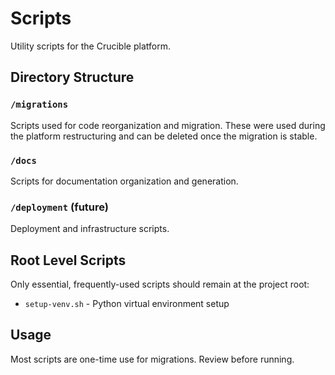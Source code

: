# Scripts

Utility scripts for the Crucible platform.

## Directory Structure

### `/migrations`
Scripts used for code reorganization and migration. These were used during the platform restructuring and can be deleted once the migration is stable.

### `/docs`
Scripts for documentation organization and generation.

### `/deployment` (future)
Deployment and infrastructure scripts.

## Root Level Scripts

Only essential, frequently-used scripts should remain at the project root:
- `setup-venv.sh` - Python virtual environment setup

## Usage

Most scripts are one-time use for migrations. Review before running.
